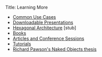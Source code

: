 Title: Learning More

- [Common Use Cases](common-use-cases.html)
- [Downloadable Presentations](presentations.html)
- [Hexagonal Architecture](hexagonal-architecture.html) [stub]
- [Books](books.html)
- [Articles and Conference Sessions](articles-and-presentations.html)
- [Tutorials](tutorials.html)
- [Richard Pawson's Naked Objects thesis](resources/Pawson-Naked-Objects-thesis.pdf)
